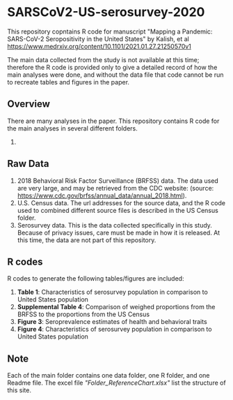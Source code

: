 # SARSCoV2-US-serosurvey-2020 
This repository copntains R code for manuscript "Mapping a Pandemic: SARS-CoV-2 Seropositivity in the United States" by Kalish, et al
https://www.medrxiv.org/content/10.1101/2021.01.27.21250570v1

The main data collected from the study is not available at this time; therefore the R code is provided only to give a detailed record of how the main analyses were done, and without the data file that code cannot be run to recreate tables and figures in the paper. 

## Overview

There are many analyses in the paper. This repository contains R code for the main analyses in several different folders. 

1. 

## Raw Data

1. 2018 Behavioral Risk Factor Surveillance (BRFSS) data. The data used are very large, and may be retrieved from the CDC website: 
 (source: https://www.cdc.gov/brfss/annual_data/annual_2018.html). 
2. U.S. Census data. The url addresses for the source data, and the R code used to combined different source files is described in the US Census folder. 
3. Serosurvey data. This is the data collected specifically in this study. Because of privacy issues, care must be made in how it is released. At this time, the data are not part of this repository. 



## R codes
R codes to generate the following tables/figures are included:

1. **Table 1**: Characteristics of serosurvey population in comparison to United States population
2. **Supplemental Table 4**: Comparison of weighed proportions from the BRFSS to the proportions from the US Census
3. **Figure 3**: Seroprevalence estimates of health and behavioral traits
4. **Figure 4**: Characteristics of serosurvey population in comparison to United States population


## Note
Each of the main folder contains one data folder, one R folder, and one Readme file. The excel file *"Folder_ReferenceChart.xlsx"* list the structure of this site. 

